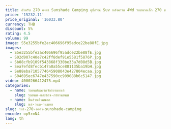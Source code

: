 ```yaml
---
title: สําหรับ 270 องศา Sunshade Camping อุปกรณ์ Suv หลังคารถ 4Wd รถขนาดเล็ก 270 ขวาด้านกันสาดกลางแจ้งสําหรับ Sun Shade Shelter
price: '15232.11'
price_original: '16033.80'
currency: THB
discount: 5%
rating: 4.5
volume: 99
image: S5e3255bfe2ac406696f95adce22be88fE.jpg
images:
  - S5e3255bfe2ac406696f95adce22be88fE.jpg
  - S02d907c40e7c42ff8def91e5581f5876P.jpg
  - Sb08cfb9109f543868f330be33a7d08d5B.jpg
  - Sea7efd8fecb147a0a55ce801135ba19bH.jpg
  - Se88eba7105774645908043e427804ecaa.jpg
  - S04695ec6747e437590cc909088b6c5147.jpg
video: 4000266412475.mp4
categories:
  - name: รถยนต์และรถจักรยานยนต์
    slug: รถยนต-และรถจ-กรยานยนต
  - name: ชิ้นส่วนด้านนอก
    slug: นส-วนด-านนอก
slug: าหร-270-องศา-sunshade-camping
encode: op5rmN4
lang: th
---
```

  